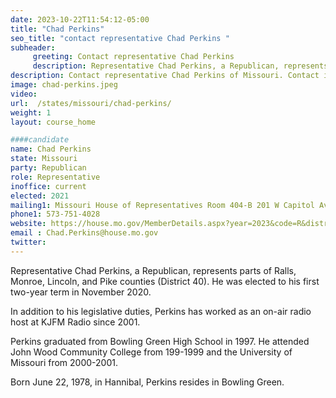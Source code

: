 ```yaml
---
date: 2023-10-22T11:54:12-05:00
title: "Chad Perkins"
seo_title: "contact representative Chad Perkins "
subheader:
     greeting: Contact representative Chad Perkins
     description: Representative Chad Perkins, a Republican, represents parts of Ralls, Monroe, Lincoln, and Pike counties (District 40). He was elected to his first two-year term in November 2020.
description: Contact representative Chad Perkins of Missouri. Contact information for Chad Perkins includes email address, phone number, and mailing address.
image: chad-perkins.jpeg
video:
url:  /states/missouri/chad-perkins/
weight: 1
layout: course_home

####candidate
name: Chad Perkins
state: Missouri
party: Republican
role: Representative
inoffice: current
elected: 2021
mailing1: Missouri House of Representatives Room 404-B 201 W Capitol Ave Jefferson City, MO 65101
phone1: 573-751-4028
website: https://house.mo.gov/MemberDetails.aspx?year=2023&code=R&district=040/
email :	Chad.Perkins@house.mo.gov
twitter:
---
```


Representative Chad Perkins, a Republican, represents parts of Ralls, Monroe, Lincoln, and Pike counties (District 40). He was elected to his first two-year term in November 2020.

In addition to his legislative duties, Perkins has worked as an on-air radio host at KJFM Radio since 2001.

Perkins graduated from Bowling Green High School in 1997. He attended John Wood Community College from 199-1999 and the University of Missouri from 2000-2001.

Born June 22, 1978, in Hannibal, Perkins resides in Bowling Green.
